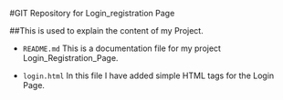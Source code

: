 #GIT Repository for Login_registration Page

##This is used to explain the content of my Project.

- `README.md` This is a documentation file for my project Login_Registration_Page.

- `login.html` In this file I have added simple HTML tags for the Login Page.


